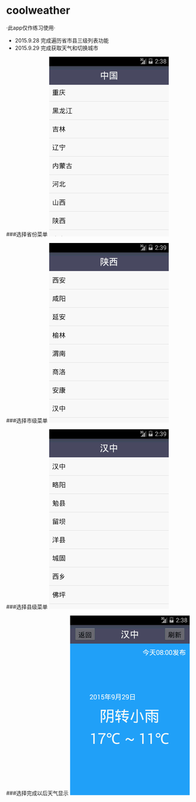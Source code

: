 # coolweather
·此app仅作练习使用·

 * 2015.9.28 完成遍历省市县三级列表功能
 * 2015.9.29 完成获取天气和切换城市
 

###选择省份菜单
![省级菜单](https://github.com/Mage-M/coolweather/raw/master/res/drawable-hdpi/device_2015_09_29_143853.png)


###选择市级菜单
![市级菜单](https://github.com/Mage-M/coolweather/raw/master/res/drawable-hdpi/device_2015_09_29_143904.png)

###选择县级菜单
![县级菜单](https://github.com/Mage-M/coolweather/raw/master/res/drawable-hdpi/device_2015_09_29_143932.png)

###选择完成以后天气显示
![天气显示](https://github.com/Mage-M/coolweather/raw/master/res/drawable-hdpi/device_2015_09_29_143827.png)
